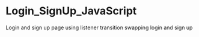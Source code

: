 # Login_SignUp_JavaScript
Login and sign up page using listener transition swapping login and sign up 
